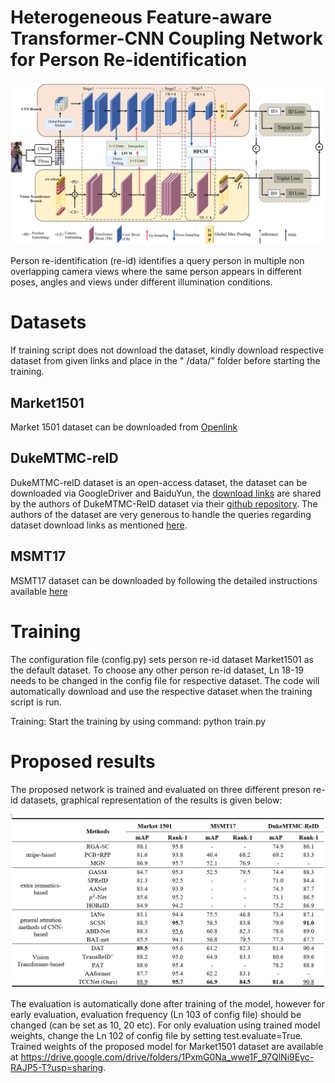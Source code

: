# Heterogeneous Feature-aware Transformer-CNN Coupling Network for Person Re-identification

![framework](figs/framework.png)

Person re-identification (re-id) identifies a query person in multiple non overlapping camera views where the same
person appears in different poses, angles and views under different illumination conditions.

# Datasets

If training script does not download the dataset, kindly download respective dataset from given links and place in the "
/data/" folder before starting the training.

## Market1501

Market 1501 dataset can be downloaded from [Openlink](http://zheng-lab.cecs.anu.edu.au/Project/project_reid.html)

## DukeMTMC-reID

DukeMTMC-reID dataset is an open-access dataset, the dataset can be downloaded via GoogleDriver and BaiduYun,
the [download links](https://github.com/sxzrt/DukeMTMC-reID_evaluation#download-dataset) are shared by the authors of
DukeMTMC-ReID dataset via their [github repository](https://github.com/sxzrt/DukeMTMC-reID_evaluation). The authors of
the dataset are very generous to handle the queries regarding dataset download links as
mentioned [here](https://github.com/sxzrt/DukeMTMC-reID_evaluation#download-dataset).

## MSMT17

MSMT17 dataset can be downloaded by following the detailed instructions
available [here](https://www.pkuvmc.com/dataset.html)

# Training

The configuration file (config.py) sets person re-id dataset Market1501 as the default dataset. To choose any other
person re-id dataset, Ln 18-19 needs to be changed in the config file for respective dataset. The code will
automatically download and use the respective dataset when the training script is run.

Training: Start the training by using command: python train.py

# Proposed results

The proposed network is trained and evaluated on three different preson re-id datasets, graphical representation of the
results is given below:

![framework](figs/sota.png)

The evaluation is automatically done after training of the model, however for early evaluation, evaluation frequency (Ln
103 of config file) should be changed (can be set as 10, 20 etc). For only evaluation using trained model weights,
change the Ln 102 of config file by setting test.evaluate=True. Trained weights of the proposed model for Market1501
dataset are available at https://drive.google.com/drive/folders/1PxmG0Na_wwe1F_97QlNi9Eyc-RAJP5-T?usp=sharing.



